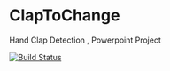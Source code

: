 # ClapToChange
Hand Clap Detection , Powerpoint Project

[![Build Status](https://travis-ci.org/joemccann/dillinger.svg?branch=master)](https://travis-ci.org/joemccann/dillinger)
